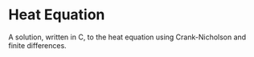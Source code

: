 # Heat Equation

A solution, written in C, to the heat equation using Crank-Nicholson and finite differences.
